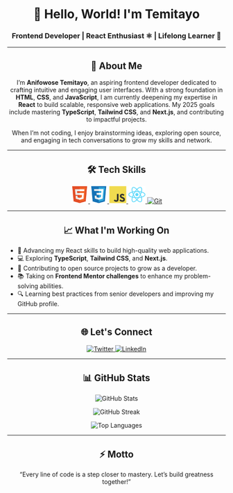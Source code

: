 <h1 align="center">👋 Hello, World! I'm Temitayo</h1>  
<h3 align="center">Frontend Developer | React Enthusiast ⚛️ | Lifelong Learner 🚀</h3>  

<p align="center"
  <img src="https://media.giphy.com/media/qgQUggAC3Pfv687qPC/giphy.gif" alt="Developer Coding on Laptop" width="400"/>
</p>

---

<h2 align="center">💼 About Me</h2>
<p align="center">
I’m <strong>Anifowose Temitayo</strong>, an aspiring frontend developer dedicated to crafting intuitive and engaging user interfaces. With a strong foundation in <strong>HTML</strong>, <strong>CSS</strong>, and <strong>JavaScript</strong>, I am currently deepening my expertise in <strong>React</strong> to build scalable, responsive web applications. My 2025 goals include mastering <strong>TypeScript</strong>, <strong>Tailwind CSS</strong>, and <strong>Next.js</strong>, and contributing to impactful projects.
</p>


<p align="center">When I’m not coding, I enjoy brainstorming ideas, exploring open source, and engaging in tech conversations to grow my skills and network.</p>

---

<h2 align="center">🛠️ Tech Skills</h2>
<p align="center">
  <a href="https://developer.mozilla.org/en-US/docs/Web/HTML" target="_blank"> 
    <img src="https://raw.githubusercontent.com/devicons/devicon/master/icons/html5/html5-original.svg" alt="HTML" width="40" height="40"/> 
  </a>  
  <a href="https://developer.mozilla.org/en-US/docs/Web/CSS" target="_blank"> 
    <img src="https://raw.githubusercontent.com/devicons/devicon/master/icons/css3/css3-original.svg" alt="CSS" width="40" height="40"/> 
  </a>  
  <a href="https://developer.mozilla.org/en-US/docs/Web/JavaScript" target="_blank"> 
    <img src="https://raw.githubusercontent.com/devicons/devicon/master/icons/javascript/javascript-original.svg" alt="JavaScript" width="40" height="40"/> 
  </a>  
  <a href="https://reactjs.org/" target="_blank"> 
    <img src="https://raw.githubusercontent.com/devicons/devicon/master/icons/react/react-original.svg" alt="React" width="40" height="40"/> 
  </a>  
  <a href="https://git-scm.com/" target="_blank"> 
    <img src="https://www.vectorlogo.zone/logos/git-scm/git-scm-icon.svg" alt="Git" width="40" height="40"/> 
  </a>
</p>

---

<h2 align="center">📈 What I'm Working On</h2>
<ul>
  <li>🚀 Advancing my React skills to build high-quality web applications.</li>
  <li>💻 Exploring <strong>TypeScript</strong>, <strong>Tailwind CSS</strong>, and <strong>Next.js</strong>.</li>
  <li>🎯 Contributing to open source projects to grow as a developer.</li>
  <li>📚 Taking on <strong>Frontend Mentor challenges</strong> to enhance my problem-solving abilities.</li>
  <li>🔍 Learning best practices from senior developers and improving my GitHub profile.</li>
</ul>

---

<h2 align="center">🌐 Let's Connect</h2>
<p align="center">  
  <a href="https://twitter.com/dev_temitayo" target="_blank"> 
    <img src="https://raw.githubusercontent.com/rahuldkjain/github-profile-readme-generator/master/src/images/icons/Social/twitter.svg" alt="Twitter" height="30" width="40"/> 
  </a>  
  <a href="https://linkedin.com/in/temitayo-anifowose" target="_blank"> 
    <img src="https://raw.githubusercontent.com/rahuldkjain/github-profile-readme-generator/master/src/images/icons/Social/linked-in-alt.svg" alt="LinkedIn" height="30" width="40"/> 
  </a>  
</p>  

---

<h2 align="center">📊 GitHub Stats</h2>
<p align="center">
  <img src="https://github-readme-stats.vercel.app/api?username=theonly1ty&show_icons=true&theme=radical" alt="GitHub Stats" />
</p>
<p align="center">
  <img src="https://github-readme-streak-stats.herokuapp.com/?user=theonly1ty&theme=radical" alt="GitHub Streak" />
</p>
<p align="center">
  <img src="https://github-readme-stats.vercel.app/api/top-langs?username=theonly1ty&show_icons=true&locale=en&layout=compact&theme=radical" alt="Top Languages" />
</p>

---

<h2 align="center">⚡ Motto</h2>
<p align="center">“Every line of code is a step closer to mastery. Let’s build greatness together!”</p>
